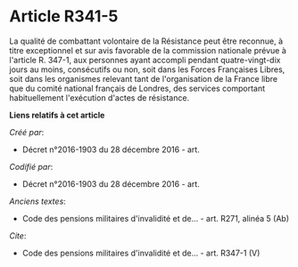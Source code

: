 # Article R341-5

La qualité de combattant volontaire de la Résistance peut être reconnue, à titre exceptionnel et sur avis favorable de la
commission nationale prévue à l'article R. 347-1, aux personnes ayant accompli pendant quatre-vingt-dix jours au moins,
consécutifs ou non, soit dans les Forces Françaises Libres, soit dans les organismes relevant tant de l'organisation de la
France libre que du comité national français de Londres, des services comportant habituellement l'exécution d'actes de
résistance.

**Liens relatifs à cet article**

_Créé par_:

  - Décret n°2016-1903 du 28 décembre 2016 - art.

_Codifié par_:

  - Décret n°2016-1903 du 28 décembre 2016 - art.

_Anciens textes_:

  - Code des pensions militaires d'invalidité et de... - art. R271, alinéa 5 (Ab)

_Cite_:

  - Code des pensions militaires d'invalidité et de... - art. R347-1 (V)
